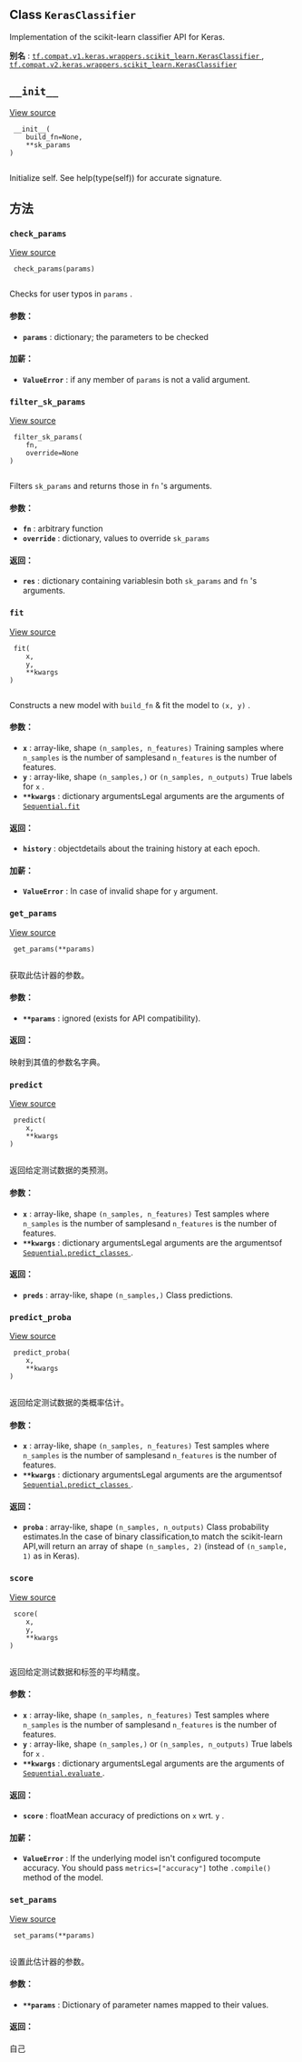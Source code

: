 

## Class  `KerasClassifier` 
Implementation of the scikit-learn classifier API for Keras.

**别名** : [ `tf.compat.v1.keras.wrappers.scikit_learn.KerasClassifier` ](/api_docs/python/tf/keras/wrappers/scikit_learn/KerasClassifier), [ `tf.compat.v2.keras.wrappers.scikit_learn.KerasClassifier` ](/api_docs/python/tf/keras/wrappers/scikit_learn/KerasClassifier)

##  `__init__` 
[View source](https://github.com/tensorflow/tensorflow/blob/r2.0/tensorflow/python/keras/wrappers/scikit_learn.py#L74-L77)

```
 __init__(
    build_fn=None,
    **sk_params
)
 
```

Initialize self.  See help(type(self)) for accurate signature.

## 方法


###  `check_params` 
[View source](https://github.com/tensorflow/tensorflow/blob/r2.0/tensorflow/python/keras/wrappers/scikit_learn.py#L79-L106)

```
 check_params(params)
 
```

Checks for user typos in  `params` .

#### 参数：
- **`params`** : dictionary; the parameters to be checked


#### 加薪：
- **`ValueError`** : if any member of  `params`  is not a valid argument.


###  `filter_sk_params` 
[View source](https://github.com/tensorflow/tensorflow/blob/r2.0/tensorflow/python/keras/wrappers/scikit_learn.py#L170-L187)

```
 filter_sk_params(
    fn,
    override=None
)
 
```

Filters  `sk_params`  and returns those in  `fn` 's arguments.

#### 参数：
- **`fn`** : arbitrary function
- **`override`** : dictionary, values to override  `sk_params` 


#### 返回：
- **`res`** : dictionary containing variablesin both  `sk_params`  and  `fn` 's arguments.


###  `fit` 
[View source](https://github.com/tensorflow/tensorflow/blob/r2.0/tensorflow/python/keras/wrappers/scikit_learn.py#L195-L223)

```
 fit(
    x,
    y,
    **kwargs
)
 
```

Constructs a new model with  `build_fn`  &amp; fit the model to  `(x, y)` .

#### 参数：
- **`x`** : array-like, shape  `(n_samples, n_features)` Training samples where  `n_samples`  is the number of samplesand  `n_features`  is the number of features.
- **`y`** : array-like, shape  `(n_samples,)`  or  `(n_samples, n_outputs)` True labels for  `x` .
- **`**kwargs`** : dictionary argumentsLegal arguments are the arguments of [ `Sequential.fit` ](https://tensorflow.google.cn/api_docs/python/tf/keras/Model#fit)


#### 返回：
- **`history`** : objectdetails about the training history at each epoch.


#### 加薪：
- **`ValueError`** : In case of invalid shape for  `y`  argument.


###  `get_params` 
[View source](https://github.com/tensorflow/tensorflow/blob/r2.0/tensorflow/python/keras/wrappers/scikit_learn.py#L108-L119)

```
 get_params(**params)
 
```

获取此估计器的参数。

#### 参数：
- **`**params`** : ignored (exists for API compatibility).


#### 返回：
映射到其值的参数名字典。

###  `predict` 
[View source](https://github.com/tensorflow/tensorflow/blob/r2.0/tensorflow/python/keras/wrappers/scikit_learn.py#L225-L242)

```
 predict(
    x,
    **kwargs
)
 
```

返回给定测试数据的类预测。

#### 参数：
- **`x`** : array-like, shape  `(n_samples, n_features)` Test samples where  `n_samples`  is the number of samplesand  `n_features`  is the number of features.
- **`**kwargs`** : dictionary argumentsLegal arguments are the argumentsof [ `Sequential.predict_classes` ](https://tensorflow.google.cn/api_docs/python/tf/keras/Sequential#predict_classes).


#### 返回：
- **`preds`** : array-like, shape  `(n_samples,)` Class predictions.


###  `predict_proba` 
[View source](https://github.com/tensorflow/tensorflow/blob/r2.0/tensorflow/python/keras/wrappers/scikit_learn.py#L244-L270)

```
 predict_proba(
    x,
    **kwargs
)
 
```

返回给定测试数据的类概率估计。

#### 参数：
- **`x`** : array-like, shape  `(n_samples, n_features)` Test samples where  `n_samples`  is the number of samplesand  `n_features`  is the number of features.
- **`**kwargs`** : dictionary argumentsLegal arguments are the argumentsof [ `Sequential.predict_classes` ](https://tensorflow.google.cn/api_docs/python/tf/keras/Sequential#predict_classes).


#### 返回：
- **`proba`** : array-like, shape  `(n_samples, n_outputs)` Class probability estimates.In the case of binary classification,to match the scikit-learn API,will return an array of shape  `(n_samples, 2)` (instead of  `(n_sample, 1)`  as in Keras).


###  `score` 
[View source](https://github.com/tensorflow/tensorflow/blob/r2.0/tensorflow/python/keras/wrappers/scikit_learn.py#L272-L310)

```
 score(
    x,
    y,
    **kwargs
)
 
```

返回给定测试数据和标签的平均精度。

#### 参数：
- **`x`** : array-like, shape  `(n_samples, n_features)` Test samples where  `n_samples`  is the number of samplesand  `n_features`  is the number of features.
- **`y`** : array-like, shape  `(n_samples,)`  or  `(n_samples, n_outputs)` True labels for  `x` .
- **`**kwargs`** : dictionary argumentsLegal arguments are the arguments of [ `Sequential.evaluate` ](https://tensorflow.google.cn/api_docs/python/tf/keras/Model#evaluate).


#### 返回：
- **`score`** : floatMean accuracy of predictions on  `x`  wrt.  `y` .


#### 加薪：
- **`ValueError`** : If the underlying model isn't configured tocompute accuracy. You should pass  `metrics=["accuracy"]`  tothe  `.compile()`  method of the model.


###  `set_params` 
[View source](https://github.com/tensorflow/tensorflow/blob/r2.0/tensorflow/python/keras/wrappers/scikit_learn.py#L121-L132)

```
 set_params(**params)
 
```

设置此估计器的参数。

#### 参数：
- **`**params`** : Dictionary of parameter names mapped to their values.


#### 返回：
自己

